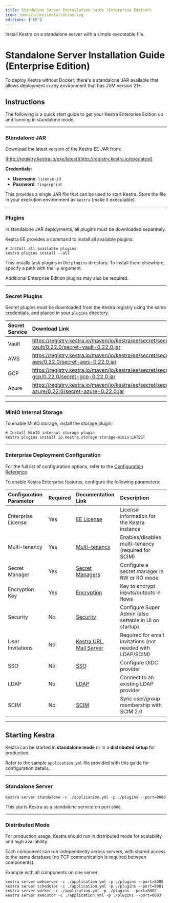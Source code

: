 ```yaml
---
title: Standalone Server Installation Guide (Enterprise Edition)
icon: /docs/icons/installation.svg
editions: ["EE"]
---
```


Install Kestra on a standalone server with a simple executable file.

# Standalone Server Installation Guide (Enterprise Edition)

To deploy Kestra without Docker, there's a standalone JAR available that allows deployment in any environment that has JVM version 21+. 

## Instructions

The following is a quick start guide to get your Kestra Enterprise Edition up and running in standalone mode.

---

### Standalone JAR

Download the latest version of the Kestra EE JAR from:

[http://registry.kestra.io/exe/latest](http://registry.kestra.io/exe/latest)

**Credentials:**

- **Username**: `license-id`  
- **Password**: `fingerprint`

This provides a single JAR file that can be used to start Kestra. Store the file in your execution environment as `kestra` (make it executable).

---

### Plugins

In standalone JAR deployments, all plugins must be downloaded separately.  

Kestra EE provides a command to install all available plugins:

```shell
# Install all available plugins
kestra plugins install --all 
```

This installs task plugins in the `plugins` directory. To install them elsewhere, specify a path with the `-p` argument.

Additional Enterprise Edition plugins may also be required.

---

### Secret Plugins

Secret plugins must be downloaded from the Kestra registry using the same credentials, and placed in your `plugins` directory.

| Secret Service | Download Link |
| :------------- | :------------- |
| Vault | https://registry.kestra.io/maven/io/kestra/ee/secret/secret-vault/0.22.0/secret-vault-0.22.0.jar |
| AWS | https://registry.kestra.io/maven/io/kestra/ee/secret/secret-aws/0.22.0/secret-aws-0.22.0.jar |
| GCP | https://registry.kestra.io/maven/io/kestra/ee/secret/secret-gcp/0.22.0/secret-gcp-0.22.0.jar |
| Azure | https://registry.kestra.io/maven/io/kestra/ee/secret/secret-azure/0.22.0/secret-azure-0.22.0.jar |

---

### MinIO Internal Storage

To enable MinIO storage, install the storage plugin:

```shell
# Install MinIO internal storage plugin
kestra plugins install io.kestra.storage:storage-minio:LATEST
```

---

### Enterprise Deployment Configuration

For the full list of configuration options, refer to the [Configuration Reference](https://kestra.io/docs/configuration).  

To enable Kestra Enterprise features, configure the following parameters:

| Configuration Parameter | Required | Documentation Link | Description |
| :---------------------- | :------- | :----------------- | :---------- |
| Enterprise License | Yes | [EE License](../../configuration/index.md#ee-license) | License information for the Kestra instance |
| Multi-tenancy | Yes | [Multi-tenancy](../../configuration#multi-tenancy) | Enables/disables multi-tenancy (required for SCIM) |
| Secret Manager | Yes | [Secret Managers](/../../configuration#secret-managers) | Configure a secret manager in RW or RO mode |
| Encryption Key | Yes | [Encryption](/../../configuration#encryption) | Key to encrypt inputs/outputs in flows |
| Security | No | [Security](/../../configuration#security) | Configure Super Admin (also settable in UI on startup) |
| User Invitations | No | [Kestra URL](/../../configuration#kestra-url), [Mail Server](/../../configuration#configuring-a-mail-server) | Required for email invitations (not needed with LDAP/SCIM) |
| SSO | No | [SSO](../03.auth/sso/index.md) | Configure OIDC provider |
| LDAP | No | [LDAP](../03.auth/sso/ldap.md) | Connect to an existing LDAP provider |
| SCIM | No | [SCIM](../03.auth/scim/index.md) | Sync user/group membership with SCIM 2.0 |

---

## Starting Kestra

Kestra can be started in **standalone mode** or in a **distributed setup** for production.

Refer to the sample `application.yml` file provided with this guide for configuration details.

---

### Standalone Server

```shell
kestra server standalone -c ./application.yml -p ./plugins --port=8080
```

This starts Kestra as a standalone service on port `8080`.

---

### Distributed Mode

For production usage, Kestra should run in distributed mode for scalability and high availability.  

Each component can run independently across servers, with shared access to the same database (no TCP communication is required between components).

Example with all components on one server:

```shell
kestra server webserver -c ./application.yml -p ./plugins --port=8080
kestra server scheduler -c ./application.yml -p ./plugins --port=8081
kestra server worker -c ./application.yml -p ./plugins --port=8082
kestra server executor -c ./application.yml -p ./plugins --port=8083
```
